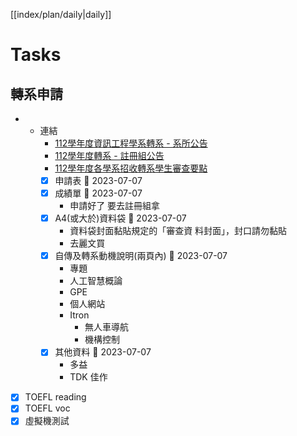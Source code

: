 [[index/plan/daily|daily]]
# Tasks
## 轉系申請
- 
	- 連結
		- [112學年度資訊工程學系轉系 - 系所公告](https://www.cs.nycu.edu.tw/announcements/detail/10558)
		- [112學年度轉系 - 註冊組公告](https://aa.nycu.edu.tw/reg_post/112%e5%ad%b8%e5%b9%b4%e5%ba%a6%e6%a0%a1%e5%85%a7%e8%bd%89%e7%b3%bb%e6%9a%a8%e5%8f%b0%e7%81%a3%e8%81%af%e5%90%88%e5%a4%a7%e5%ad%b8%e7%b3%bb%e7%b5%b1%e5%ad%b8%e7%94%9f%e8%bd%89%e6%a0%a1%e7%94%b3/)
		- [112學年度各學系招收轉系學生審查要點](https://aa.nycu.edu.tw/wp-content/uploads/112%E5%AD%B8%E5%B9%B4%E5%BA%A6%E5%90%84%E5%AD%B8%E7%B3%BB%E6%8B%9B%E6%94%B6%E8%BD%89%E7%B3%BB%E5%AD%B8%E7%94%9F%E5%AF%A9%E6%9F%A5%E8%A6%81%E9%BB%9E1120413.pdf)
		- [x] 申請表 📅 2023-07-07
		- [x] 成績單 📅 2023-07-07
			- 申請好了 要去註冊組拿
		- [x] A4(或大於)資料袋 📅 2023-07-07
			- 資料袋封面黏貼規定的「審查資 料封面」，封口請勿黏貼
			- 去麗文買
		- [x] ⾃傳及轉系動機說明(兩⾴內) 📅 2023-07-07
			- 專題 
			- 人工智慧概論
			- GPE
			- 個人網站
			- Itron
				- 無人車導航
				- 機構控制
		- [x] 其他資料 📅 2023-07-07
			- 多益
			- TDK 佳作
- [x] TOEFL reading
- [x] TOEFL voc
- [x] 虛擬機測試
